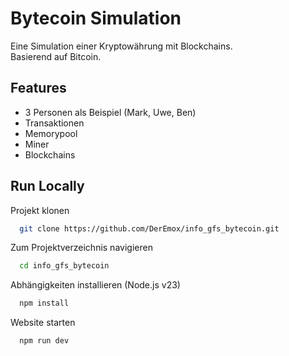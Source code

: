 
# Bytecoin Simulation

Eine Simulation einer Kryptowährung mit Blockchains.\
Basierend auf Bitcoin.




## Features

- 3 Personen als Beispiel (Mark, Uwe, Ben)
- Transaktionen
- Memorypool
- Miner
- Blockchains



## Run Locally

Projekt klonen
```bash
  git clone https://github.com/DerEmox/info_gfs_bytecoin.git
```

Zum Projektverzeichnis navigieren

```bash
  cd info_gfs_bytecoin
```

Abhängigkeiten installieren (Node.js v23)

```bash
  npm install
```

Website starten

```bash
  npm run dev
```

